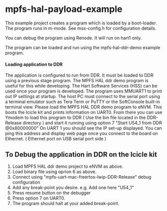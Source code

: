 
#                         mpfs-hal-payload-example


This example project creates a program which is loaded by a boot-loader. 
The program runs in m-mode. See mss-config.h for configuration details.

You can debug the program using Renode.
It will run on hart1 only.

The program can be loaded and run using the mpfs-hal-ddr-demo example program.


#### Loading application to DDR

The application is configured to run from DDR. It must be loaded to DDR using a previous stage
program. The MPFS HAL ddr demo program is useful for this while developing.
The Hart Software Services (HSS) can be used once your program is developed.
The program uses MMUART1 to print out IP settings at startup. The host PC must 
connect to the serial port using a terminal emulator such as Tera Term or PuTTY 
or the SoftConsole built-in terminal view.
Please load the MPFS HAL DDR demo program to eNVM. This boots the Icicle kit
and prints information on UART0. 
From there you can use Ymodem to load this program to DDR ( Use the bin file located in 
the DDR-Release directory ) and start it running
using option 7 "Start U54_1 from DDR @0x80000000"
On UART 1 you should see the IP set-up displayed. 
You can ping this address and display web page once you connect to the board on 
Ethernet. ( Ethernet port on USB serial port side )

## To Debug the application in DDR on the Icicle kit

1. Load MPFS HAL ddr demo project to eNVM as above.
2. Load binary file using oprion 6 as above.
3. Connect using "mpfs-uart-mac-freertos-lwip-DDR-Release" debug configuration
4. Add any break-point you desire. e.g. Add one here "U54_1"
5. Press resume button on the debugger
6. Press option 7 on UART0. 
7. The program should halt at your added break-point.